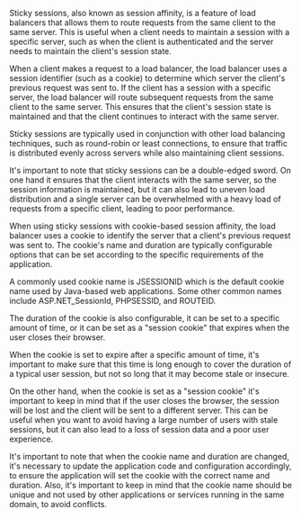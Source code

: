  Sticky sessions, also known as session affinity, is a feature of load balancers that allows them to route requests from the same client to the same server. This is useful when a client needs to maintain a session with a specific server, such as when the client is authenticated and the server needs to maintain the client's session state.

When a client makes a request to a load balancer, the load balancer uses a session identifier (such as a cookie) to determine which server the client's previous request was sent to. If the client has a session with a specific server, the load balancer will route subsequent requests from the same client to the same server. This ensures that the client's session state is maintained and that the client continues to interact with the same server.

Sticky sessions are typically used in conjunction with other load balancing techniques, such as round-robin or least connections, to ensure that traffic is distributed evenly across servers while also maintaining client sessions.

It's important to note that sticky sessions can be a double-edged sword. On one hand it ensures that the client interacts with the same server, so the session information is maintained, but it can also lead to uneven load distribution and a single server can be overwhelmed with a heavy load of requests from a specific client, leading to poor performance.



When using sticky sessions with cookie-based session affinity, the load balancer uses a cookie to identify the server that a client's previous request was sent to. The cookie's name and duration are typically configurable options that can be set according to the specific requirements of the application.

A commonly used cookie name is JSESSIONID which is the default cookie name used by Java-based web applications. Some other common names include ASP.NET_SessionId, PHPSESSID, and ROUTEID.

The duration of the cookie is also configurable, it can be set to a specific amount of time, or it can be set as a "session cookie" that expires when the user closes their browser.

When the cookie is set to expire after a specific amount of time, it's important to make sure that this time is long enough to cover the duration of a typical user session, but not so long that it may become stale or insecure.

On the other hand, when the cookie is set as a "session cookie" it's important to keep in mind that if the user closes the browser, the session will be lost and the client will be sent to a different server. This can be useful when you want to avoid having a large number of users with stale sessions, but it can also lead to a loss of session data and a poor user experience.

It's important to note that when the cookie name and duration are changed, it's necessary to update the application code and configuration accordingly, to ensure the application will set the cookie with the correct name and duration. Also, it's important to keep in mind that the cookie name should be unique and not used by other applications or services running in the same domain, to avoid conflicts.